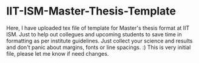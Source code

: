 # IIT-ISM-Master-Thesis-Template
Here, I have uploaded tex file of template for Master's thesis format at IIT ISM. Just to help out collegues and upcoming students to save time in formatting as per institute guidelines.
Just collect your science and results and don't panic about margins, fonts or line spacings. :)
This is very initial file, please let me know if need changes.
